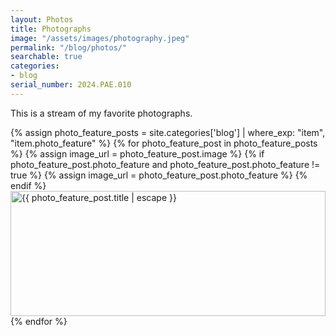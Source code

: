 ```yaml
---
layout: Photos
title: Photographs
image: "/assets/images/photography.jpeg"
permalink: "/blog/photos/"
searchable: true
categories:
- blog
serial_number: 2024.PAE.010
---
```

This is a stream of my favorite photographs.

{% assign photo_feature_posts = site.categories['blog'] | where_exp: "item", "item.photo_feature" %}
{% for photo_feature_post in photo_feature_posts %}
{% assign image_url = photo_feature_post.image %}
{% if photo_feature_post.photo_feature and photo_feature_post.photo_feature != true %}
{% assign image_url = photo_feature_post.photo_feature %}
{% endif %}
<a href="{{ photo_feature_post.url }}" title="{{ photo_feature_post.title | escape}}">
<img class="lazyload no-lightbox" data-src="{{ image_url }}" alt="{{ photo_feature_post.title | escape }}" height="200px" width="100%"/>
</a>
{% endfor %}
